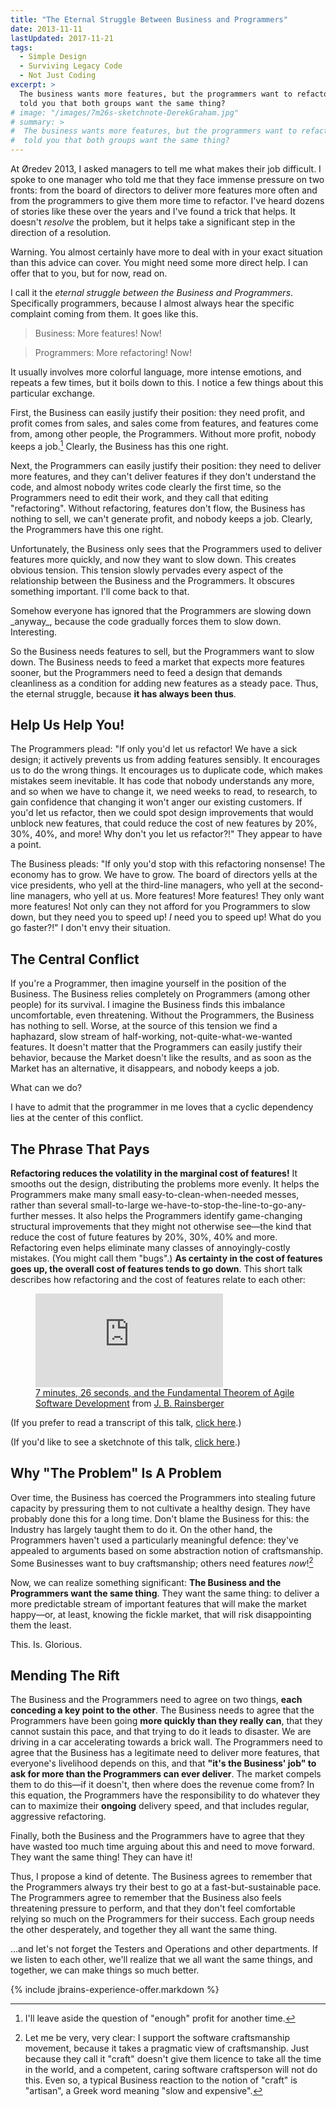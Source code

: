 ```yaml
---
title: "The Eternal Struggle Between Business and Programmers"
date: 2013-11-11
lastUpdated: 2017-11-21
tags:
  - Simple Design
  - Surviving Legacy Code
  - Not Just Coding
excerpt: >
  The business wants more features, but the programmers want to refactor. What if I
  told you that both groups want the same thing?
# image: "/images/7m26s-sketchnote-DerekGraham.jpg"
# summary: >
#  The business wants more features, but the programmers want to refactor. What if I
#  told you that both groups want the same thing?
---
```

At Øredev 2013, I asked managers to tell me what makes their job difficult. I spoke to one manager who told me that they face immense pressure on two fronts: from the board of directors to deliver more features more often and from the programmers to give them more time to refactor. I've heard dozens of stories like these over the years and I've found a trick that helps. It doesn't _resolve_ the problem, but it helps take a significant step in the direction of a resolution.

Warning. You almost certainly have more to deal with in your exact situation than this advice can cover. You might need some more direct help. I can offer that to you, but for now, read on.

<!-- more -->

I call it the *eternal struggle between the Business and Programmers*. Specifically programmers, because I almost always hear the specific complaint coming from them. It goes like this.

> Business: More features! Now!

> Programmers: More refactoring! Now!

It usually involves more colorful language, more intense emotions, and repeats a few times, but it boils down to this. I notice a few things about this particular exchange.

First, the Business can easily justify their position: they need profit, and profit comes from sales, and sales come from features, and features come from, among other people, the Programmers. Without more profit, nobody keeps a job.[^enough-profit] Clearly, the Business has this one right.

[^enough-profit]: I'll leave aside the question of "enough" profit for another time.

Next, the Programmers can easily justify their position: they need to deliver more features, and they can't deliver features if they don't understand the code, and almost nobody writes code clearly the first time, so the Programmers need to edit their work, and they call that editing "refactoring". Without refactoring, features don't flow, the Business has nothing to sell, we can't generate profit, and nobody keeps a job. Clearly, the Programmers have this one right.

Unfortunately, the Business only sees that the Programmers used to deliver features more quickly, and now they want to slow down. This creates obvious tension. This tension slowly pervades every aspect of the relationship between the Business and the Programmers. It obscures something important. I'll come back to that.

<p class="aside" markdown="1">Somehow everyone has ignored that the Programmers are slowing down _anyway_, because the code gradually forces them to slow down. Interesting.</p>

So the Business needs features to sell, but the Programmers want to slow down. The Business needs to feed a market that expects more features sooner, but the Programmers need to feed a design that demands cleanliness as a condition for adding new features as a steady pace. Thus, the eternal struggle, because **it has always been thus**.

## Help Us Help You!

The Programmers plead: "If only you'd let us refactor! We have a sick design; it actively prevents us from adding features sensibly. It encourages us to do the wrong things. It encourages us to duplicate code, which makes mistakes seem inevitable. It has code that nobody understands any more, and so when we have to change it, we need weeks to read, to research, to gain confidence that changing it won't anger our existing customers. If you'd let us refactor, then we could spot design improvements that would unblock new features, that could reduce the cost of new features by 20%, 30%, 40%, and more! Why don't you let us refactor?!" They appear to have a point.

The Business pleads: "If only you'd stop with this refactoring nonsense! The economy has to grow. We have to grow. The board of directors yells at the vice presidents, who yell at the third-line managers, who yell at the second-line managers, who yell at us. More features! More features! They only want more features! Not only can they not afford for you Programmers to slow down, but they need you to speed up! *I* need you to speed up! What do you go faster?!" I don't envy their situation.

## The Central Conflict

If you're a Programmer, then imagine yourself in the position of the Business. The Business relies completely on Programmers (among other people) for its survival. I imagine the Business finds this imbalance uncomfortable, even threatening. Without the Programmers, the Business has nothing to sell. Worse, at the source of this tension we find a haphazard, slow stream of half-working, not-quite-what-we-wanted features. It doesn't matter that the Programmers can easily justify their behavior, because the Market doesn't like the results, and as soon as the Market has an alternative, it disappears, and nobody keeps a job.

What can we do?

<p class="aside" markdown="1">I have to admit that the programmer in me loves that a cyclic dependency lies at the center of this conflict.</p>

## The Phrase That Pays

**Refactoring reduces the volatility in the marginal cost of features!** It smooths out the design, distributing the problems more evenly. It helps the Programmers make many small easy-to-clean-when-needed messes, rather than several small-to-large we-have-to-stop-the-line-to-go-any-further messes. It also helps the Programmers identify game-changing structural improvements that they might not otherwise see&mdash;the kind that reduce the cost of future features by 20%, 30%, 40% and more. Refactoring even helps eliminate many classes of annoyingly-costly mistakes. (You might call them "bugs".) **As certainty in the cost of features goes up, the overall cost of features tends to go down**. This short talk describes how refactoring and the cost of features relate to each other:

<figure class="body-text-block">
<div class="embedded-video-container">
<iframe class="embedded-video" src="https://www.youtube.com/embed/WSes_PexXcA?rel=0" frameborder="0" allow="encrypted-media" allowfullscreen></iframe>
</div>
<figcaption><a href="https://www.youtube.com/watch?v=WSes_PexXcA">7 minutes, 26 seconds, and the Fundamental Theorem of Agile Software Development</a> from <a href="https://www.jbrains.ca">J. B. Rainsberger</a></figcaption>
</figure>

<script type="text/javascript">
// Fucking absurd hack, because I don't know how to make
// Node.js modules import "plain" (non-Node) Javascript
// source files
var module = { exports: [] };
</script>
<script type="text/javascript" src="/javascript/toggle.js"></script>
<script type="text/javascript">
var sketchnoteDisplayPeer = { displayState: "none" };
var transcriptDisplayPeer = { displayState: "none" };

function toggleSketchnoteFor7m26s(document) {
  toggleDisplayFor(document.querySelector("#sketchnote_7m26s"), sketchnoteDisplayPeer);
}

function toggleTranscriptFor7m26s(document) {
  toggleDisplayFor(document.querySelector("#transcript_7m26s"), transcriptDisplayPeer);
}
</script>

(If you prefer to read a transcript of this talk, [click here](javascript:toggleTranscriptFor7m26s(document)).)

(If you'd like to see a sketchnote of this talk, [click here](javascript:toggleSketchnoteFor7m26s(document)).)

<div id="transcript_7m26s" style="display: none">
<pre>
{% include 7Minutes26Seconds/transcript.txt %}
</pre>
</div>

<div id="sketchnote_7m26s" style="display: none">
![A sketchnote from [Derek Graham](//twitter.com/deejaygraham)](/images/7m26s-sketchnote-DerekGraham.jpg)
</div>

## Why "The Problem" Is A Problem

Over time, the Business has coerced the Programmers into stealing future capacity by pressuring them to not cultivate a healthy design. They have probably done this for a long time. Don't blame the Business for this: the Industry has largely taught them to do it. On the other hand, the Programmers haven't used a particularly meaningful defence: they've appealed to arguments based on some abstraction notion of craftsmanship. Some Businesses want to buy craftsmanship; others need features *now*![^fn2]

[^fn2]: Let me be very, very clear: I support the software craftsmanship movement, because it takes a pragmatic view of craftsmanship. Just because they call it "craft" doesn't give them licence to take all the time in the world, and a competent, caring software craftsperson will not do this. Even so, a typical Business reaction to the notion of "craft" is "artisan", a Greek word meaning "slow and expensive".

Now, we can realize something significant: **The Business and the Programmers want the same thing**. They want the same thing: to deliver a more predictable stream of important features that will make the market happy&mdash;or, at least, knowing the fickle market, that will risk disappointing them the least.

This. Is. Glorious.

## Mending The Rift

The Business and the Programmers need to agree on two things, **each conceding a key point to the other**. The Business needs to agree that the Programmers have been going **more quickly than they really can**, that they cannot sustain this pace, and that trying to do it leads to disaster. We are driving in a car accelerating towards a brick wall. The Programmers need to agree that the Business has a legitimate need to deliver more features, that everyone's livelihood depends on this, and that **"it's the Business' job" to ask for more than the Programmers can ever deliver**. The market compels them to do this&mdash;if it doesn't, then where does the revenue come from? In this equation, the Programmers have the responsibility to do whatever they can to maximize their **ongoing** delivery speed, and that includes regular, aggressive refactoring.

Finally, both the Business and the Programmers have to agree that they have wasted too much time arguing about this and need to move forward. They want the same thing! They can have it!

Thus, I propose a kind of detente. The Business agrees to remember that the Programmers always try their best to go at a fast-but-sustainable pace. The Programmers agree to remember that the Business also feels threatening pressure to perform, and that they don't feel comfortable relying so much on the Programmers for their success. Each group needs the other desperately, and together they all want the same thing.

...and let's not forget the Testers and Operations and other departments. If we listen to each other, we'll realize that we all want the same things, and together, we can make things so much better.

{% include jbrains-experience-offer.markdown %}

